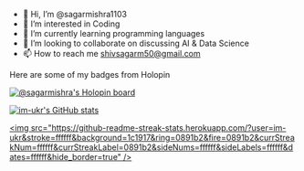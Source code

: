 - 👋 Hi, I’m @sagarmishra1103
- 👀 I’m interested in Coding 
- 🌱 I’m currently learning programming languages 
- 💞️ I’m looking to collaborate on discussing AI & Data Science
- 📫 How to reach me shivsagarm50@gmail.com

<!---
sagarmishra1103/sagarmishra1103 is a ✨ special ✨ repository because its `README.md` (this file) appears on your GitHub profile.
You can click the Preview link to take a look at your changes.
--->
Here are some of my badges from Holopin

[![@sagarmishra's Holopin board](https://holopin.me/sagarmishra)](https://holopin.io/@sagarmishra)


<a href="https://github.com/sagarmishra1103"><img src="https://github-readme-stats.vercel.app/api?username=im-ukr&show_icons=true&hide=&count_private=true&title_color=0891b2&text_color=ffffff&icon_color=0891b2&bg_color=1c1917&hide_border=true&show_icons=true" alt="im-ukr's GitHub stats" /></a>

<a href="https://github.com/sagarmishra1103"><img src="https://github-readme-streak-stats.herokuapp.com/?user=im-ukr&stroke=ffffff&background=1c1917&ring=0891b2&fire=0891b2&currStreakNum=ffffff&currStreakLabel=0891b2&sideNums=ffffff&sideLabels=ffffff&dates=ffffff&hide_border=true" /></a>
